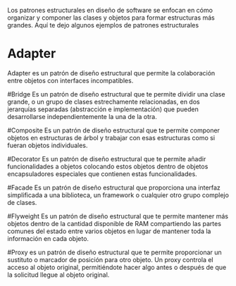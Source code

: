 Los patrones estructurales en diseño de software se enfocan en cómo organizar y componer las clases y objetos para formar estructuras más grandes. Aquí te dejo algunos ejemplos de patrones estructurales
# Adapter
Adapter es un patrón de diseño estructural que permite la colaboración entre objetos con interfaces incompatibles.

#Bridge
Es un patrón de diseño estructural que te permite dividir una clase grande, o un grupo de clases estrechamente relacionadas, en dos jerarquías separadas (abstracción e implementación) que pueden desarrollarse independientemente la una de la otra.

#Composite
Es un patrón de diseño estructural que te permite componer objetos en estructuras de árbol y trabajar con esas estructuras como si fueran objetos individuales.

#Decorator
 Es un patrón de diseño estructural que te permite añadir funcionalidades a objetos colocando estos objetos dentro de objetos encapsuladores especiales que contienen estas funcionalidades.

#Facade
Es un patrón de diseño estructural que proporciona una interfaz simplificada a una biblioteca, un framework o cualquier otro grupo complejo de clases.

#Flyweight
 Es un patrón de diseño estructural que te permite mantener más objetos dentro de la cantidad disponible de RAM compartiendo las partes comunes del estado entre varios objetos en lugar de mantener toda la información en cada objeto.

#Proxy
es un patrón de diseño estructural que te permite proporcionar un sustituto o marcador de posición para otro objeto. Un proxy controla el acceso al objeto original, permitiéndote hacer algo antes o después de que la solicitud llegue al objeto original.
